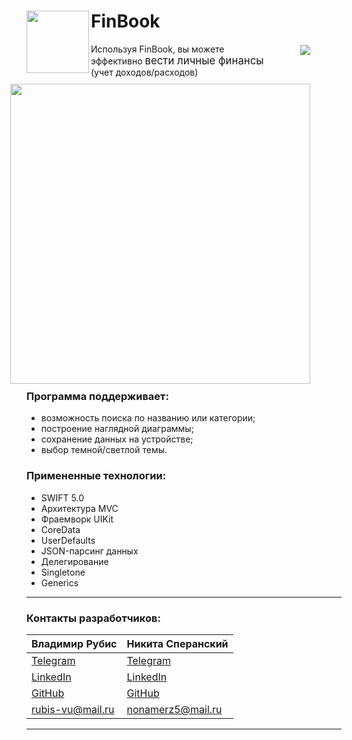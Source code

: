 <div>
<img src ="https://user-images.githubusercontent.com/84345727/160906780-c43d2092-b00c-4d94-af61-5d0fa062702c.svg" align="left" height="100"/>

# FinBook  
 <a href="https://img.shields.io/circleci/build/github/rubis-vladimir/FinBook/main">
    <img src="https://img.shields.io/circleci/build/github/rubis-vladimir/FinBook/main" hspace="50px" align="right" vspace="2px">
</a>
 Используя FinBook, вы можете эффективно <big>вести личные финансы</big> 
  (учет доходов/расходов)
</div>

  <img src ="https://user-images.githubusercontent.com/84345727/160895784-44e0774a-7f5d-4b05-af74-78fc0db653d9.gif" align="right" height="480px" hspace="50px" vspace="10px"/>
  
  ### Программа поддерживает:
  + возможность поиска по названию или категории; 
  + построение наглядной диаграммы;
  + сохранение данных на устройстве; 
  + выбор темной/светлой темы.

  ### Примененные технологии:
  + SWIFT 5.0
  + Архитектура MVC 
  + Фраемворк UIKit  
  + CoreData 
  + UserDefaults 
  + JSON-парсинг данных 
  + Делегирование
  + Singletone
  + Generics
  
  
___
### Контакты разработчиков:

| Владимир Рубис | Никита Сперанский |
| --- | --- |
| [Telegram](t.me/Rubis_Vladimir)  | [Telegram](t.me/Nikita_Kelevra) |
| [LinkedIn](https://www.linkedin.com/in/vladimir-rubis/) | [LinkedIn](linkedin.com/in/nikita-kelevra/) |
| [GitHub](github.com/rubis-vladimir)| [GitHub](github.com/NikitaKelevra) |
| <a href="mailto:rubis-vu@mail.ru"> rubis-vu@mail.ru</a>| <a href="mailto:nonamerz5@mail.ru"> nonamerz5@mail.ru</a> |

___
